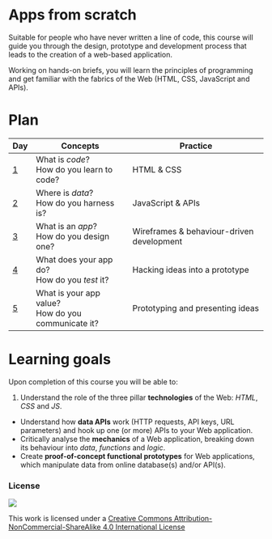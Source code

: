 # Apps from scratch

Suitable for people who have never written a line of code, this course will guide you through the design, prototype and development process that leads to the creation of a web-based application.

Working on hands-on briefs, you will learn the principles of programming and get familiar with the fabrics of the Web (HTML, CSS, JavaScript and APIs).

# Plan

Day	| Concepts	| Practice
---	| --------	| ---------
[1](https://github.com/matteomenapace/apps-from-scratch/blob/master/sessions/01/README.md)		| What is *code*? <br/>How do you learn to code?  | HTML & CSS
[2](https://github.com/matteomenapace/apps-from-scratch/blob/master/sessions/02/README.md)		| Where is *data*? <br/>How do you harness is?  | JavaScript & APIs
[3](https://github.com/matteomenapace/apps-from-scratch/blob/master/sessions/03/README.md)		| What is an *app*? <br/>How do you design one?  | Wireframes & behaviour-driven development 
[4](https://github.com/matteomenapace/apps-from-scratch/blob/master/sessions/04/README.md)		| What does your app do? <br/>How do you *test* it? | Hacking ideas into a prototype 
[5](https://github.com/matteomenapace/apps-from-scratch/blob/master/sessions/05/README.md)		| What is your app value? <br/>How do you communicate it? | Prototyping and presenting ideas

# Learning goals

Upon completion of this course you will be able to:

1. Understand the role of the three pillar **technologies** of the Web: *HTML*, *CSS* and *JS*. 
* Understand how **data APIs** work (HTTP requests, API keys, URL parameters) and hook up one (or more) APIs to your Web application.
* Critically analyse the **mechanics** of a Web application, breaking down its behaviour into *data*, *functions* and *logic*.
* Create **proof-of-concept functional prototypes** for Web applications, which manipulate data from online database(s) and/or API(s).

### License

[![](https://i.creativecommons.org/l/by-nc-sa/4.0/88x31.png)](http://creativecommons.org/licenses/by-nc-sa/4.0)

This work is licensed under a [Creative Commons Attribution-NonCommercial-ShareAlike 4.0 International License ](http://creativecommons.org/licenses/by-nc-sa/4.0)
